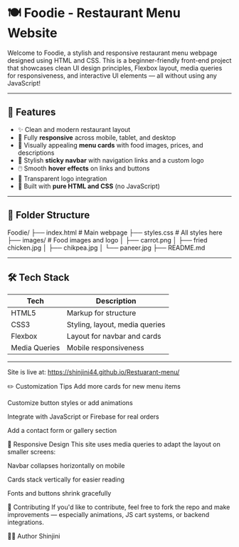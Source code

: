 # 🍽️ Foodie - Restaurant Menu Website

Welcome to Foodie, a stylish and responsive restaurant menu webpage designed using HTML and CSS. This is a beginner-friendly front-end project that showcases clean UI design principles, Flexbox layout, media queries for responsiveness, and interactive UI elements — all without using any JavaScript!

---


## 🧠 Features

- ✨ Clean and modern restaurant layout
- 📱 Fully **responsive** across mobile, tablet, and desktop
- 🍔 Visually appealing **menu cards** with food images, prices, and descriptions
- 🎨 Stylish **sticky navbar** with navigation links and a custom logo
- 🖱️ Smooth **hover effects** on links and buttons
- 🔳 Transparent logo integration
- 🧰 Built with **pure HTML and CSS** (no JavaScript)

---

## 📁 Folder Structure

Foodie/
├── index.html # Main webpage
├── styles.css # All styles here
├── images/ # Food images and logo
│ ├── carrot.png
│ ├── fried chicken.jpg
│ ├── chikpea.jpg
│ └── paneer.jpg
├── README.md 


---

## 🛠️ Tech Stack

| Tech     | Description                        |
|----------|------------------------------------|
| HTML5    | Markup for structure               |
| CSS3     | Styling, layout, media queries     |
| Flexbox  | Layout for navbar and cards        |
| Media Queries | Mobile responsiveness         |

--------------------------------------------------------------------
Site is live at: https://shinjini44.github.io/Restuarant-menu/


✏️ Customization Tips
Add more cards for new menu items

Customize button styles or add animations

Integrate with JavaScript or Firebase for real orders

Add a contact form or gallery section

📱 Responsive Design
This site uses media queries to adapt the layout on smaller screens:

Navbar collapses horizontally on mobile

Cards stack vertically for easier reading

Fonts and buttons shrink gracefully

🤝 Contributing
If you'd like to contribute, feel free to fork the repo and make improvements — especially animations, JS cart systems, or backend integrations.

🧑‍💻 Author
Shinjini

